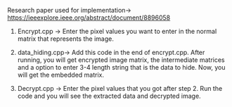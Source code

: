 Research paper used for implementation-> https://ieeexplore.ieee.org/abstract/document/8896058

1. Encrypt.cpp ->
   Enter the pixel values you want to enter in the normal matrix that represents the image.

2. data_hiding.cpp->
   Add this code in the end of encrypt.cpp. After running, you will get encrypted image matrix, the intermediate matrices and a option to enter 3-4 length string that is the data to hide. Now, you will get the embedded matrix.

3. Decrypt.cpp ->
   Enter the pixel values that you got after step 2.
   Run the code and you will see the extracted data and decrypted image.
   
